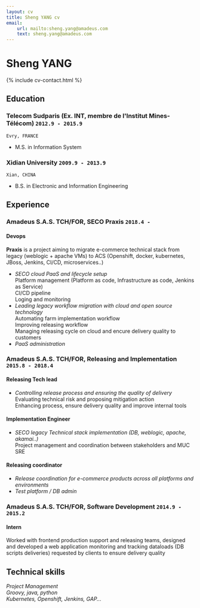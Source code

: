 ```yaml
---
layout: cv
title: Sheng YANG cv
email: 
    url: mailto:sheng.yang@amadeus.com
    text: sheng.yang@amadeus.com
---
```

# Sheng __YANG__

<!--
include contact information from the front matter
Supported arguments:
    - homepage: url, text
    - phone
    - email
-->
{% include cv-contact.html %}

## Education

### __Telecom Sudparis (Ex. INT, membre de l'Institut Mines-Télécom)__ `2012.9 - 2015.9`
```
Evry, FRANCE
```	
- M.S. in Information System

### __Xidian University__ `2009.9 - 2013.9`
```
Xian, CHINA
```
- B.S. in Electronic and Information Engineering

## Experience

### __Amadeus S.A.S. TCH/FOR, SECO Praxis__  `2018.4 - `
#### Devops<br>
__Praxis__ is a project aiming to migrate e-commerce technical stack from legacy (weblogic + apache VMs) to ACS (Openshift, docker, kubernetes, JBoss, Jenkins, CI/CD, microservices..)
- _SECO cloud PaaS and lifecycle setup_<br>
	Platform management (Platform as code, Infrastructure as code, Jenkins as Service)<br>
	CI/CD pipeline<br>
	Loging and monitoring<br>
- _Leading legacy workflow migration with cloud and open source technology_<br>
	Automating farm implementation workflow<br>
	Improving releasing workflow<br>
	Managing releasing cycle on cloud and encure delivery quality to customers<br>
- _PaaS administration_<br>

### __Amadeus S.A.S. TCH/FOR, Releasing and Implementation__ `2015.8 - 2018.4`
#### Releasing Tech lead<br>
- _Controlling release process and ensuring the quality of delivery_<br>
	Evaluating technical risk and proposing mitigation action<br>
	Enhancing process, ensure delivery quality and improve internal tools<br>

#### Implementation Engineer<br>
- _SECO legacy Technical stack implementation (DB, weblogic, apache, akamai..)_<br>
	Project management and coordination between stakeholders and MUC SRE

#### Releasing coordinator<br>
- _Release coordination for e-commerce products across all platforms and environments_
- _Test platform / DB admin_


### __Amadeus S.A.S. TCH/FOR, Software Development__ `2014.9 - 2015.2`
#### Intern<br>
Worked with frontend production support and releasing teams, designed and developed a web application monitoring and tracking dataloads (DB scripts deliveries) requested by clients to ensure delivery quality 



## Technical skills
_Project Management_<br>
_Groovy, java, python_<br>
_Kubernetes, Openshift, Jenkins, GAP..._<br>

<!-- ### Footer

Last updated: May 2013 -->
